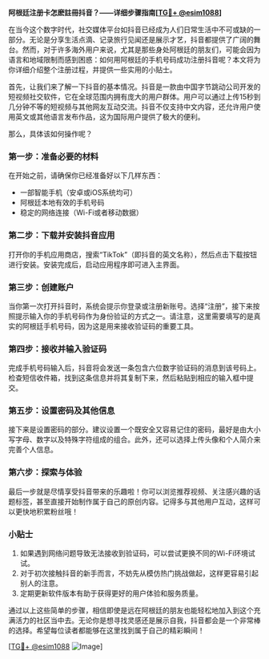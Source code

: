 **阿根廷注册卡怎麽註冊抖音？——详细步骤指南[[TG💪+ @esim1088](https://t.me/s/esim1088)]**

在当今这个数字时代，社交媒体平台如抖音已经成为人们日常生活中不可或缺的一部分。无论是分享生活点滴、记录旅行见闻还是展示才艺，抖音都提供了广阔的舞台。然而，对于许多海外用户来说，尤其是那些身处阿根廷的朋友们，可能会因为语言和地域限制而感到困惑：如何用阿根廷的手机号码成功注册抖音呢？本文将为你详细介绍整个注册过程，并提供一些实用的小贴士。

首先，让我们来了解一下抖音的基本情况。抖音是一款由中国字节跳动公司开发的短视频社交软件，它在全球范围内拥有庞大的用户群体。用户可以通过上传15秒到几分钟不等的短视频与其他网友互动交流。抖音不仅支持中文内容，还允许用户使用英文或其他语言发布作品，这为国际用户提供了极大的便利。

那么，具体该如何操作呢？

### 第一步：准备必要的材料

在开始之前，请确保你已经准备好以下几样东西：
- 一部智能手机（安卓或iOS系统均可）
- 阿根廷本地有效的手机号码
- 稳定的网络连接（Wi-Fi或者移动数据）

### 第二步：下载并安装抖音应用

打开你的手机应用商店，搜索“TikTok”（即抖音的英文名称），然后点击下载按钮进行安装。安装完成后，启动应用程序即可进入主界面。

### 第三步：创建账户

当你第一次打开抖音时，系统会提示你登录或注册新账号。选择“注册”，接下来按照提示输入你的手机号码作为身份验证的方式之一。请注意，这里需要填写的是真实的阿根廷手机号码，因为这是用来接收验证码的重要工具。

### 第四步：接收并输入验证码

完成手机号码输入后，抖音将会发送一条包含六位数字验证码的消息到该号码上。检查短信收件箱，找到这条信息并将其复制下来，然后粘贴到相应的输入框中提交。

### 第五步：设置密码及其他信息

接下来是设置密码的部分。建议设置一个既安全又容易记住的密码，最好是由大小写字母、数字以及特殊字符组成的组合。此外，还可以选择上传头像和个人简介来完善个人信息。

### 第六步：探索与体验

最后一步就是尽情享受抖音带来的乐趣啦！你可以浏览推荐视频、关注感兴趣的话题标签，甚至直接开始制作属于自己的原创内容。记得多与其他用户互动，这样可以更快地积累粉丝哦！

### 小贴士

1. 如果遇到网络问题导致无法接收到验证码，可以尝试更换不同的Wi-Fi环境试试。
2. 对于初次接触抖音的新手而言，不妨先从模仿热门挑战做起，这样更容易引起别人的注意。
3. 定期更新软件版本有助于获得更好的用户体验和服务质量。

通过以上这些简单的步骤，相信即使是远在阿根廷的朋友也能轻松地加入到这个充满活力的社区当中去。无论你是想寻找灵感还是展示自我，抖音都会是一个非常棒的选择。希望每位读者都能够在这里找到属于自己的精彩瞬间！

[[TG💪+ @esim1088](https://t.me/s/esim1088) ![Image](https://i.postimg.cc/4NQfJmqS/Snipaste-2025-05-13-00-14-12.png)]